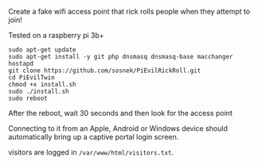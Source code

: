 Create a fake wifi access point that rick rolls people when they attempt to join!

Tested on a raspberry pi 3b+

```
sudo apt-get update
sudo apt-get install -y git php dnsmasq dnsmasq-base macchanger hostapd
git clone https://github.com/sosnek/PiEvilRickRoll.git
cd PiEvilTwin
chmod +x install.sh
sudo ./install.sh
sudo reboot
```
After the reboot, wait 30 seconds and then look for the access point

Connecting to it from an Apple, Android or Windows device should automatically bring up a captive portal login screen.

visitors are logged in `/var/www/html/visitors.txt`.
